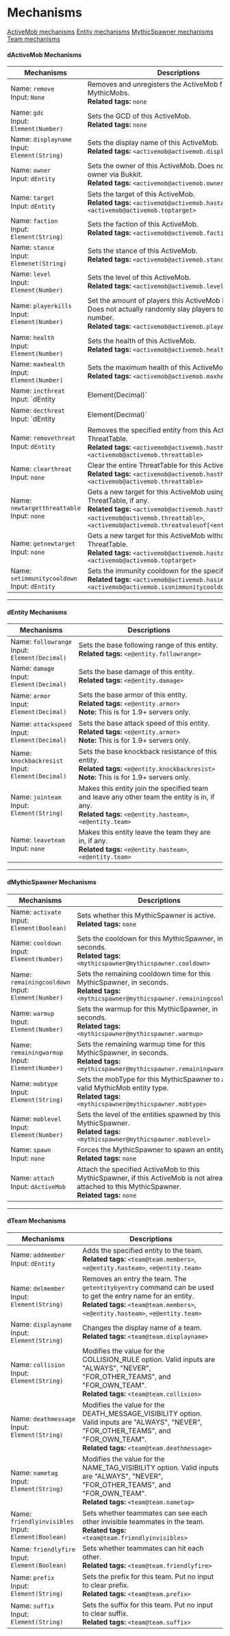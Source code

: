 # Mechanisms
[ActiveMob mechanisms](#dactivemob_mechanisms)
[Entity mechanisms](#dentity_mechanisms)
[MythicSpawner mechanisms](#dmythicspawner_mechanisms)
[Team mechanisms](#dteam_mechanisms)

#### dActiveMob Mechanisms
|Mechanisms|Descriptions|
|---|---|
|Name: `remove`<br>Input: `None`|Removes and unregisters the ActiveMob from MythicMobs.<br>**Related tags:** `none`|
|Name: `gdc`<br>Input: `Element(Number)`|Sets the GCD of this ActiveMob.<br>**Related tags:** `none`|
|Name: `displayname`<br>Input: `Element(String)`|Sets the display name of this ActiveMob.<br>**Related tags:** `<activemob@activemob.displayname>`|
|Name: `owner`<br>Input: `dEntity`|Sets the owner of this ActiveMob. Does not set the owner via Bukkit.<br>**Related tags:** `<activemob@activemob.owner>`|
|Name: `target`<br>Input: `dEntity`|Sets the target of this ActiveMob.<br>**Related tags:** `<activemob@activemob.hastarget>`, `<activemob@activemob.toptarget>`|
|Name: `faction`<br>Input: `Element(String)`|Sets the faction of this ActiveMob.<br>**Related tags:** `<activemob@activemob.faction>`|
|Name: `stance`<br>Input: `Elemenet(String)`|Sets the stance of this ActiveMob.<br>**Related tags:** `<activemob@activemob.stance>`|
|Name: `level`<br>Input: `Element(Number)`|Sets the level of this ActiveMob.<br>**Related tags:** `<activemob@activemob.level>`|
|Name: `playerkills`<br>Input: `Element(Number)`|Set the amount of players this ActiveMob has killed. Does not actually randomly slay players to achieve this number.<br>**Related tags:** `<activemob@activemob.playerkills>`|
|Name: `health`<br>Input: `Element(Number)`|Sets the health of this ActiveMob.<br>**Related tags:** `<activemob@activemob.health>`|
|Name: `maxhealth`<br>Input: `Element(Number)`|Sets the maximum health of this ActiveMob.<br>**Related tags:** `<activemob@activemob.maxhealth>`|
|Name: `incthreat`<br>Input: `dEntity|Element(Decimal)`|Adds an amount of threat to the specified entity.<br>**Related tags:** `<activemob@activemob.hasthreattable>`, `<activemob@activemob.threattable>`, `<activemob@activemob.threatvaleuof[<entity>]>`|
|Name: `decthreat`<br>Input: `dEntity|Element(Decimal)`|Removes an amount of threat from the specified entity.<br>**Related tags:** `<activemob@activemob.hasthreattable>`, `<activemob@activemob.threattable>`, `<activemob@activemob.threatvaleuof[<entity>]>`|
|Name: `removethreat`<br>Input: `dEntity`|Removes the specified entity from this ActiveMob's ThreatTable.<br>**Related tags:** `<activemob@activemob.hasthreattable>`, `<activemob@activemob.threattable>`|
|Name: `clearthreat`<br>Input: `none`|Clear the entire ThreatTable for this ActiveMob.<br>**Related tags:** `<activemob@activemob.hasthreattable>`, `<activemob@activemob.threattable>`|
|Name: `newtargetthreattable`<br>Input: `none`|Gets a new target for this ActiveMob using the ThreatTable, if any.<br>**Related tags:** `<activemob@activemob.hasthreattable>`, `<activemob@activemob.threattable>`, `<activemob@activemob.threatvaleuof[<entity>]>`|
|Name: `getnewtarget`<br>Input: `none`|Gets a new target for this ActiveMob without using a ThreatTable.<br>**Related tags:** `<activemob@activemob.hastarget>`, `<activemob@activemob.toptarget>`|
|Name: `setimmunitycooldown`<br>Input: `dEntity`|Sets the immunity cooldown for the specified entity.<br>**Related tags:** `<activemob@activemob.hasimmunitytable>`, `<activemob@activemob.isonimmunitycooldown[<entity>]>`|

----
#### dEntity Mechanisms
|Mechanisms|Descriptions|
|---|---|
|Name: `followrange`<br>Input: `Element(Decimal)`|Sets the base following range of this entity.<br>**Related tags:** `<e@entity.followrange>`|
|Name: `damage`<br>Input: `Element(Decimal)`|Sets the base damage of this entity.<br>**Related tags:** `<e@entity.damage>`|
|Name: `armor`<br>Input: `Element(Decimal)`|Sets the base armor of this entity.<br>**Related tags:** `<e@entity.armor>`<br>**Note:** This is for 1.9+ servers only.|
|Name: `attackspeed`<br>Input: `Element(Decimal)`|Sets the base attack speed of this entity.<br>**Related tags:** `<e@entity.armor>`<br>**Note:** This is for 1.9+ servers only.|
|Name: `knockbackresist`<br>Input: `Element(Decimal)`|Sets the base knockback resistance of this entity.<br>**Related tags:** `<e@entity.knockbackresist>`<br>**Note:** This is for 1.9+ servers only.|
|Name: `jointeam`<br>Input: `Element(String)`|Makes this entity join the specified team and leave any other team the entity is in, if any.<br>**Related tags:** `<e@entity.hasteam>`, `<e@entity.team>`|
|Name: `leaveteam`<br>Input: `none`|Makes this entity leave the team they are in, if any.<br>**Related tags:** `<e@entity.hasteam>`, `<e@entity.team>`|
  
----
#### dMythicSpawner Mechanisms
|Mechanisms|Descriptions|
|---|---|
|Name: `activate`<br>Input: `Element(Boolean)`|Sets whether this MythicSpawner is active.<br>**Related tags:** `none`|
|Name: `cooldown`<br>Input: `Element(Number)`|Sets the cooldown for this MythicSpawner, in seconds.<br>**Related tags:** `<mythicspawner@mythicspawner.cooldown>`|
|Name: `remainingcooldown`<br>Input: `Element(Number)`|Sets the remaining cooldown time for this MythicSpawner, in seconds.<br>**Related tags:** `<mythicspawner@mythicspawner.remainingcooldown>`|
|Name: `warmup`<br>Input: `Element(Number)`|Sets the warmup for this MythicSpawner, in seconds.<br>**Related tags:** `<mythicspawner@mythicspawner.warmup>`|
|Name: `remainingwarmup`<br>Input: `Element(Number)`|Sets the remaining warmup time for this MythicSpawner, in seconds.<br>**Related tags:** `<mythicspawner@mythicspawner.remainingwarmup>`|
|Name: `mobtype`<br>Input: `Element(String)`|Sets the mobType for this MythicSpawner to a valid MythicMob entity type.<br>**Related tags:** `<mythicspawner@mythicspawner.mobtype>`|
|Name: `moblevel`<br>Input: `Element(Number)`|Sets the level of the entities spawned by this MythicSpawner.<br>**Related tags:** `<mythicspawner@mythicspawner.moblevel>`|
|Name: `spawn`<br>Input: `none`|Forces the MythicSpawner to spawn an entity.<br>**Related tags:** `none`|
|Name: `attach`<br>Input: `dActiveMob`|Attach the specified ActiveMob to this MythicSpawner, if this ActiveMob is not already attached to this MythicSpawner.<br>**Related tags:** `none`|

----
#### dTeam Mechanisms
|Mechanisms|Descriptions|
|---|---|
|Name: `addmember`<br>Input: `dEntity`|Adds the specified entity to the team.<br>**Related tags:** `<team@team.members>`, `<e@entity.hasteam>`, `<e@entity.team>`|
|Name: `delmember`<br>Input: `Element(String)`|Removes an entry the team. The `getentitybyentry` command can be used to get the entry name for an entity.<br>**Related tags:** `<team@team.members>`, `<e@entity.hasteam>`, `<e@entity.team>`|
|Name: `displayname`<br>Input: `Element(String)`|Changes the display name of a team.<br>**Related tags:** `<team@team.displayname>`|
|Name: `collision`<br>Input: `Element(String)`|Modifies the value for the COLLISION_RULE option. Valid inputs are "ALWAYS", "NEVER", "FOR_OTHER_TEAMS", and "FOR_OWN_TEAM".<br>**Related tags:** `<team@team.collision>`|
|Name: `deathmessage`<br>Input: `Element(String)`|Modifies the value for the DEATH_MESSAGE_VISIBILITY option. Valid inputs are "ALWAYS", "NEVER", "FOR_OTHER_TEAMS", and "FOR_OWN_TEAM".<br>**Related tags:** `<team@team.deathmessage>`|
|Name: `nametag`<br>Input: `Element(String)`|Modifies the value for the NAME_TAG_VISIBILITY option. Valid inputs are "ALWAYS", "NEVER", "FOR_OTHER_TEAMS", and "FOR_OWN_TEAM".<br>**Related tags:** `<team@team.nametag>`|
|Name: `friendlyinvisibles`<br>Input: `Element(Boolean)`|Sets whether teammates can see each other invisible teammates in the team.<br>**Related tags:** `<team@team.friendlyinvisibles>`|
|Name: `friendlyfire`<br>Input: `Element(Boolean)`|Sets whether teammates can hit each other.<br>**Related tags:** `<team@team.friendlyfire>`|
|Name: `prefix`<br>Input: `Element(String)`|Sets the prefix for this team. Put no input to clear prefix.<br>**Related tags:** `<team@team.prefix>`|
|Name: `suffix`<br>Input: `Element(String)`|Sets the suffix for this team. Put no input to clear suffix.<br>**Related tags:** `<team@team.suffix>`|